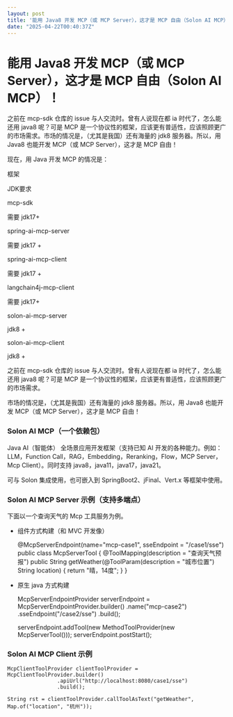 ```yaml
---
layout: post
title: '能用 Java8 开发 MCP（或 MCP Server），这才是 MCP 自由（Solon AI MCP）！'
date: "2025-04-22T00:40:37Z"
---
```

能用 Java8 开发 MCP（或 MCP Server），这才是 MCP 自由（Solon AI MCP）！
=======================================================

之前在 mcp-sdk 仓库的 issue 与人交流时。曾有人说现在都 ia 时代了，怎么能还用 java8 呢？可是 MCP 是一个协议性的框架，应该更有普适性，应该照顾更广的市场需求。市场的情况是，（尤其是我国）还有海量的 jdk8 服务器。所以，用 Java8 也能开发 MCP（或 MCP Server），这才是 MCP 自由！

现在，用 Java 开发 MCP 的情况是：

框架

JDK要求

mcp-sdk

需要 jdk17+

spring-ai-mcp-server

需要 jdk17 +

spring-ai-mcp-client

需要 jdk17 +

langchain4j-mcp-client

需要 jdk17+

solon-ai-mcp-server

jdk8 +

solon-ai-mcp-client

jdk8 +

之前在 mcp-sdk 仓库的 issue 与人交流时。曾有人说现在都 ia 时代了，怎么能还用 java8 呢？可是 MCP 是一个协议性的框架，应该更有普适性，应该照顾更广的市场需求。

市场的情况是，（尤其是我国）还有海量的 jdk8 服务器。所以，用 Java8 也能开发 MCP（或 MCP Server），这才是 MCP 自由！

### Solon AI MCP（一个依赖包）

Java AI（智能体） 全场景应用开发框架（支持已知 AI 开发的各种能力。例如：LLM，Function Call，RAG，Embedding，Reranking，Flow，MCP Server，Mcp Client）。同时支持 java8，java11，java17，java21。

可与 Solon 集成使用，也可嵌入到 SpringBoot2、jFinal、Vert.x 等框架中使用。

### Solon AI MCP Server 示例（支持多端点）

下面以一个查询天气的 Mcp 工具服务为例。

*   组件方式构建（和 MVC 开发像）

    @McpServerEndpoint(name="mcp-case1", sseEndpoint = "/case1/sse") 
    public class McpServerTool {
        @ToolMapping(description = "查询天气预报")
        public String getWeather(@ToolParam(description = "城市位置") String location) {
            return "晴，14度";
        }
    }
    

*   原生 java 方式构建

    McpServerEndpointProvider serverEndpoint = McpServerEndpointProvider.builder()
            .name("mcp-case2")
            .sseEndpoint("/case2/sse")
            .build();
    
    serverEndpoint.addTool(new MethodToolProvider(new McpServerTool()));
    serverEndpoint.postStart();
    

### Solon AI MCP Client 示例

    McpClientToolProvider clientToolProvider = McpClientToolProvider.builder()
                    .apiUrl("http://localhost:8080/case1/sse")
                    .build();
    
    String rst = clientToolProvider.callToolAsText("getWeather", Map.of("location", "杭州"));